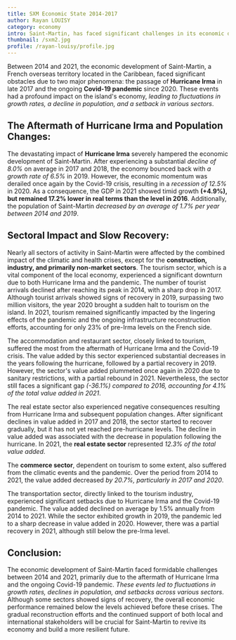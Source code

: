 ```yaml
---
title: SXM Economic State 2014-2017
author: Rayan LOUISY
category: economy
intro: Saint-Martin, has faced significant challenges in its economic development over the past decade. Devastated by Hurricane Irma in 2017 and impacted by the ongoing Covid-19 pandemic, the island has navigated through turbulent times. In This article we explore the economic challenges faced by Saint-Martin during this period and the gradual recovery efforts.
thumbnail: /sxm2.jpg
profile: /rayan-louisy/profile.jpg
---
```


Between 2014 and 2021, the economic development of Saint-Martin, a French overseas territory located in the Caribbean, faced significant obstacles due to two major phenomena: the passage of **Hurricane Irma** in late 2017 and the ongoing **Covid-19 pandemic** since 2020. These events had a profound impact on the island's economy, _leading to fluctuations in growth rates, a decline in population, and a setback in various sectors_.

## The Aftermath of Hurricane Irma and Population Changes:

The devastating impact of **Hurricane Irma** severely hampered the economic development of Saint-Martin. After experiencing a substantial _decline of 8.0%_ on average in 2017 and 2018, the economy bounced back with _a growth rate of 6.5%_ in 2019. However, the economic momentum was derailed once again by the Covid-19 crisis, resulting in a _recession of 12.5%_ in 2020. As a consequence, the GDP in 2021 showed timid growth **(+4.9%), but remained 17.2% lower in real terms than the level in 2016**. Additionally, the population of Saint-Martin _decreased by an average of 1.7% per year between 2014 and 2019_.

## Sectoral Impact and Slow Recovery:

Nearly all sectors of activity in Saint-Martin were affected by the combined impact of the climatic and health crises, except for the **construction, industry, and primarily non-market sectors**. The tourism sector, which is a vital component of the local economy, experienced a significant downturn due to both Hurricane Irma and the pandemic. The number of tourist arrivals declined after reaching its peak in 2014, with a sharp drop in 2017. Although tourist arrivals showed signs of recovery in 2019, surpassing two million visitors, the year 2020 brought a sudden halt to tourism on the island. In 2021, tourism remained significantly impacted by the lingering effects of the pandemic and the ongoing infrastructure reconstruction efforts, accounting for only 23% of pre-Irma levels on the French side.

The accommodation and restaurant sector, closely linked to tourism, suffered the most from the aftermath of Hurricane Irma and the Covid-19 crisis. The value added by this sector experienced substantial decreases in the years following the hurricane, followed by a partial recovery in 2019. However, the sector's value added plummeted once again in 2020 due to sanitary restrictions, with a partial rebound in 2021. Nevertheless, the sector still faces a significant gap _(-36.1%) compared to 2016, accounting for 4.1% of the total value added in 2021_.

The real estate sector also experienced negative consequences resulting from Hurricane Irma and subsequent population changes. After significant declines in value added in 2017 and 2018, the sector started to recover gradually, but it has not yet reached pre-hurricane levels. The decline in value added was associated with the decrease in population following the hurricane. In 2021, the **real estate sector** represented _12.3% of the total value added_.

The **commerce sector**, dependent on tourism to some extent, also suffered from the climatic events and the pandemic. Over the period from 2014 to 2021, the value added decreased _by 20.7%, particularly in 2017 and 2020_.

The transportation sector, directly linked to the tourism industry, experienced significant setbacks due to Hurricane Irma and the Covid-19 pandemic. The value added declined on average by 1.5% annually from 2014 to 2021. While the sector exhibited growth in 2019, the pandemic led to a sharp decrease in value added in 2020. However, there was a partial recovery in 2021, although still below the pre-Irma level.

## Conclusion:

The economic development of Saint-Martin faced formidable challenges between 2014 and 2021, primarily due to the aftermath of Hurricane Irma and the ongoing Covid-19 pandemic. _These events led to fluctuations in growth rates, declines in population, and setbacks across various sectors_. Although some sectors showed signs of recovery, the overall economic performance remained below the levels achieved before these crises. The gradual reconstruction efforts and the continued support of both local and international stakeholders will be crucial for Saint-Martin to revive its economy and build a more resilient future.
